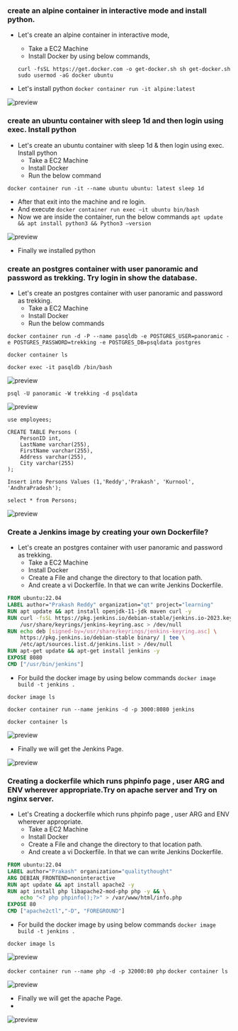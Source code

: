 ### create an alpine container in interactive mode and install python.

* Let's create an alpine container in interactive mode, 
    * Take a EC2 Machine
    * Install Docker by using below commands,

  `curl -fsSL https://get.docker.com -o get-docker.sh
  sh get-docker.sh
  sudo usermod -aG docker ubuntu`

* Let's install python
   `docker container run -it alpine:latest`

![preview](./Images/Docker1.png)

### create an ubuntu container with sleep 1d and then login using exec. Install python

* Let's create an ubuntu container with sleep 1d & then login using exec. Install python
    * Take a EC2 Machine
    * Install Docker
    * Run the below command

`docker container run -it --name ubuntu ubuntu: latest sleep 1d`

* After that exit into the machine and re login.
* And execute `docker container run exec –it ubuntu bin/bash`
* Now we are inside the container, run the below commands 
 `apt update && apt install python3 && Python3 –version`

![preview](./Images/Docker2.png)

* Finally we installed python

### create an postgres container with user panoramic and password as trekking. Try login in show the database.

* Let's create an postgres container with user panoramic and password as trekking.
    * Take a EC2 Machine
    * Install Docker
    * Run the below commands

`docker container run -d -P --name pasqldb -e POSTGRES_USER=panoramic -e POSTGRES_PASSWORD=trekking -e POSTGRES_DB=psqldata postgres`

`docker container ls`

`docker exec -it pasqldb /bin/bash`

![preview](./Images/Docker3.png)

`psql -U panoramic -W trekking -d psqldata`

![preview](./Images/Docker4.png)

```
use employees;

CREATE TABLE Persons (
    PersonID int,
    LastName varchar(255),
    FirstName varchar(255),
    Address varchar(255),
    City varchar(255)
);

Insert into Persons Values (1,'Reddy','Prakash', 'Kurnool', 'AndhraPradesh');

select * from Persons;
```
![preview](./Images/Docker5.png)


### Create a Jenkins image by creating your own Dockerfile?

* Let's create an postgres container with user panoramic and password as trekking.
    * Take a EC2 Machine
    * Install Docker
    * Create a File and change the directory to that location path.
    * And create a vi Dockerfile. In that we can write Jenkins Dockerfile.
```Dockerfile
FROM ubuntu:22.04
LABEL author="Prakash Reddy" organization="qt" project="learning"
RUN apt update && apt install openjdk-11-jdk maven curl -y
RUN curl -fsSL https://pkg.jenkins.io/debian-stable/jenkins.io-2023.key | tee \
    /usr/share/keyrings/jenkins-keyring.asc > /dev/null
RUN echo deb [signed-by=/usr/share/keyrings/jenkins-keyring.asc] \
    https://pkg.jenkins.io/debian-stable binary/ | tee \
    /etc/apt/sources.list.d/jenkins.list > /dev/null
RUN apt-get update && apt-get install jenkins -y
EXPOSE 8080
CMD ["/usr/bin/jenkins"]
```
* For build the docker image by using below commands
`docker image build -t jenkins .`

`docker image ls`

`docker container run --name jenkins -d -p 3000:8080 jenkins`

`docker container ls`

![preview](./Images/Docker6.png)

* Finally we will get the Jenkins Page.

![preview](./Images/Docker7.png)

### Creating a dockerfile which runs phpinfo page , user ARG and ENV wherever appropriate.Try on apache server and Try on nginx server.

* Let's Creating a dockerfile which runs phpinfo page , user ARG and ENV wherever appropriate.
    * Take a EC2 Machine
    * Install Docker
    * Create a File and change the directory to that location path.
    * And create a vi Dockerfile. In that we can write Jenkins Dockerfile.

```Dockerfile
FROM ubuntu:22.04
LABEL author="Prakash" organization="qualitythought"
ARG DEBIAN_FRONTEND=noninteractive
RUN apt update && apt install apache2 -y
RUN apt install php libapache2-mod-php php -y && \
	echo "<? php phpinfo();?>" > /var/www/html/info.php
EXPOSE 80
CMD ["apache2ctl","-D", "FOREGROUND"]
```
* For build the docker image by using below commands
`docker image build -t jenkins .`

`docker image ls`

![preview](./Images/Docker8.png)

`docker container run --name php -d -p 32000:80 php`
`docker container ls`

![preview](./Images/Docker9.png)

* Finally we will get the apache Page.
* 
![preview](./Images/Docker10.png)